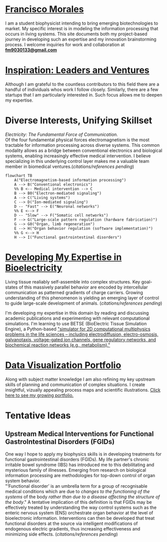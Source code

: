 # [Francisco Morales](https://github.com/fm9030133)
I am a student biophysicist intending to bring emerging biotechnologies to market. My specific interest is in modeling the information processing that occurs in living systems. This site documents both my project-based journey in developing such an expertise and my innovation brainstorming process. I welcome inquiries for work and collaboration at **fm9030133@gmail.com**

# [Inspiration: Leaders and Ventures](people.md)
Although I am grateful to the countless contributors to this field there are a handful of individuals whos work I follow closely. Similarly, there are a few startups that I am particularly interested in. Such focus allows me to deepen my expertise. 

# Diverse Interests, Unifying Skillset
*Electricity: The Fundamental Force of Communication.*  
Of the four fundamental physical forces electromagnetism is the most tractable for information processing across diverse systems. This common modality allows as a bridge between conventional electronics and biological systems, enabling increasingly effective medical intervention. I believe specializing in this underlying control layer makes me a valuable team member in biomedical ventures.(*citations/references pending*)  

```mermaid
flowchart TB
    A("Electromagnetism-based information processing")
    A --> B("Conventional electronics")
    %% B <-- Medical intervention --> C
    B --> B0("Electron-mediated signaling")
    A --> C("Living systems")
    C --> D("Ion-mediated signaling")
    D -- "Fast" --> E("Neuronal networks")
    %% E <--> F
    D -- "Slow" --> F("Somatic cell networks")
    F --> G("Large-scale pattern regulation (hardware fabrication)")
    G --> G0("Organ, limb regeneration")
    E --> H("Organ behavior regulation (software implementation)")
    %% G <--> H
    H --> I("Functional gastrointestinal disorders")
```

# [Developing My Expertise in Bioelectricity](reading.md)
Living tissue realiably self-assemble into complex structures. Key goal-states of this massively parallel behavior are encoded by intercellular communication as patterned gradients of charge carriers. Growing understanding of this phenomenon is yielding an emerging layer of control to guide large-scale development of animals. (*citations/references pending*)  
<!--- Include Levin references -->
  
I'm developing my expertise in this domain by reading and discussing academic publications and experimenting with relevant computational simulations. I'm learning to use BETSE (BioElectric Tissue Simulation Engine), a Python-based ["simulator for 2D computational multiphysics problems in the life sciences – including electrodiffusion, electro-osmosis, galvanotaxis, voltage-gated ion channels, gene regulatory networks, and biochemical reaction networks \(e.g., metabolism\)."](https://github.com/betsee/betse)  

# [Data Visualization Portfolio](dataviz.md)
Along with subject matter knowledge I am also refining my key upstream skills of planning and communication of complex situations. I create insightful, vizually appealing process maps and scientific illustrations. [Click here to see my growing portfolio.](dataviz.md)

# Tentative Ideas  

## Upstream Medical Interventions for Functional GastroIntestinal Disorders (FGIDs)
One way I hope to apply my biophysics skills is in developing treatments for functional gastrointestinal disorders (FGIDs). My life partner's chronic irritable bowel syndrome (IBS) has introduced me to this debilitating and mysterious family of illnesses. Emerging from research on biological information processing are methodologies for top-down control of organ system behavior.  
"‘Functional disorder’ is an umbrella term for a group of recognisable medical conditions which are due to *changes to the functioning of the systems* of the body *rather than due to a disease affecting the structure of the body*." A tentative implication of this definition is that FGIDs may be effectively treated by understanding the way control systems such as the enteric nervous system (ENS) orchestrate organ behavior at the level of bioelectronic information. Interventions can then be developed that treat functional disorders at the source via intelligent modifications of endogenous electric gradients, thus increasing effectiveness and minimizing side effects.
(*citations/references pending*) 

